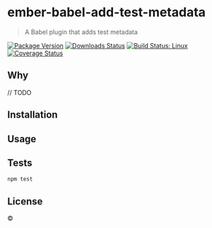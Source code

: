 # ember-babel-add-test-metadata

> A Babel plugin that adds test metadata

[![Package Version](https://img.shields.io/npm/v/ember-babel-add-test-metadata.svg?style=flat-square)](https://www.npmjs.com/package/ember-babel-add-test-metadata)
[![Downloads Status](https://img.shields.io/npm/dm/ember-babel-add-test-metadata.svg?style=flat-square)](https://npm-stat.com/charts.html?package=ember-babel-add-test-metadata&from=2016-04-01)
[![Build Status: Linux](https://img.shields.io/travis/glnster/ember-babel-add-test-metadata/master.svg?style=flat-square)](https://travis-ci.org/glnster/ember-babel-add-test-metadata)
[![Coverage Status](https://img.shields.io/codecov/c/github/glnster/ember-babel-add-test-metadata/master.svg?style=flat-square)](https://codecov.io/gh/glnster/ember-babel-add-test-metadata)

## Why

// TODO

## Installation

## Usage

## Tests

```sh
npm test
```

## License

&copy;
